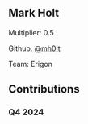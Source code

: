 
## Mark Holt
Multiplier: 0.5

Github: [@mh0lt](https://github.com/mh0lt)

Team: Erigon

## Contributions

### Q4 2024

